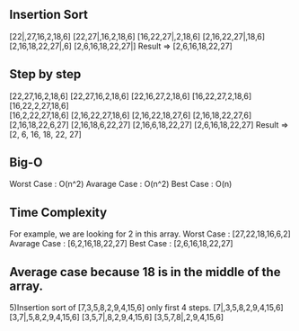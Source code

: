 Insertion Sort 
-------------------
[22|,27,16,2,18,6] 
[22,27|,16,2,18,6]
[16,22,27|,2,18,6] 
[2,16,22,27|,18,6] 
[2,16,18,22,27|,6] 
[2,6,16,18,22,27|]
Result => [2,6,16,18,22,27]

Step by step
---------------
[22,27,16,2,18,6]
[22,27,16,2,18,6]
[22,16,27,2,18,6]
[16,22,27,2,18,6]  
[16,22,2,27,18,6]  
[16,2,22,27,18,6] 
[2,16,22,27,18,6] 
[2,16,22,18,27,6] 
[2,16,18,22,27,6] 
[2,16,18,22,6,27] 
[2,16,18,6,22,27] 
[2,16,6,18,22,27]
[2,6,16,18,22,27]
Result => [2, 6, 16, 18, 22, 27]

Big-O
----------
Worst Case : O(n^2)
Avarage Case : O(n^2)
Best Case : O(n)


Time Complexity
----------------
For example, we are looking for 2 in this array.
Worst Case : [27,22,18,16,6,2]
Avarage Case : [6,2,16,18,22,27]
Best Case : [2,6,16,18,22,27]

Average case because 18 is in the middle of the array.
----------------------------------------------------

5)Insertion sort of [7,3,5,8,2,9,4,15,6] only first 4 steps.
[7|,3,5,8,2,9,4,15,6]
[3,7|,5,8,2,9,4,15,6]
[3,5,7|,8,2,9,4,15,6]
[3,5,7,8|,2,9,4,15,6]
